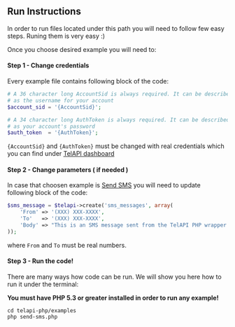 ## Run Instructions

In order to run files located under this path you will need to follow few easy steps. Runing them is very easy :) 

Once you choose desired example you will need to:


#### Step 1 - Change credentials

Every example file contains following block of the code:

```php
# A 36 character long AccountSid is always required. It can be described
# as the username for your account
$account_sid = '{AccountSid}';

# A 34 character long AuthToken is always required. It can be described
# as your account's password
$auth_token  = '{AuthToken}';
```

`{AccountSid}` and `{AuthToken}` must be changed with real credentials which you can find under [TelAPI dashboard](https://www.telapi.com/dashboard)


#### Step 2 - Change parameters ( if needed )

In case that choosen example is [Send SMS](https://github.com/TelAPI/telapi-php/blob/master/examples/send-sms.php) you will need to update following block of the code:

```php
$sms_message = $telapi->create('sms_messages', array(
    'From' => '(XXX) XXX-XXXX',
    'To'   => '(XXX) XXX-XXXX',
    'Body' => "This is an SMS message sent from the TelAPI PHP wrapper! Easy as 1, 2, 3!"
));
```

where `From` and `To` must be real numbers.
    
    
#### Step 3 - Run the code!

There are many ways how code can be run. We will show you here how to run it under the terminal:

**You must have PHP 5.3 or greater installed in order to run any example!**

```shell
cd telapi-php/examples
php send-sms.php
```